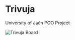 Trivuja
=======

University of Jaén POO Project

![Trivuja Board](https://pbs.twimg.com/media/BJkq3zLCQAEXG2U.png)
